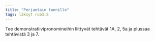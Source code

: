 ```yaml
---
title: "Perjantain tunnille"
tags: läksyt rub3.8
---
```


Tee demonstratiivipronomineihin liittyvät tehtävät 1A, 2, 5a ja plussaa tehtävistä 3 ja 7.